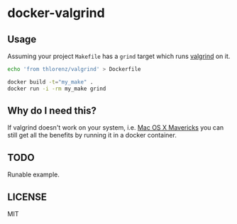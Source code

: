 # docker-valgrind

## Usage

Assuming your project `Makefile` has a `grind` target which runs [valgrind](http://valgrind.org/) on it.

```sh
echo 'from thlorenz/valgrind' > Dockerfile

docker build -t="my_make" . 
docker run -i -rm my_make grind
```

## Why do I need this?

If valgrind doesn't work on your system, i.e. [Mac OS X Mavericks](https://bugs.kde.org/show_bug.cgi?id=326724) you can
still get all the benefits by running it in a docker container.

## TODO

Runable example.

## LICENSE

MIT
